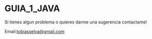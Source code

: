 # GUIA_1_JAVA 
Si tienes algun problema o quieres darme una sugerencia contactame!

Email:tobiasselva@gmail.com
